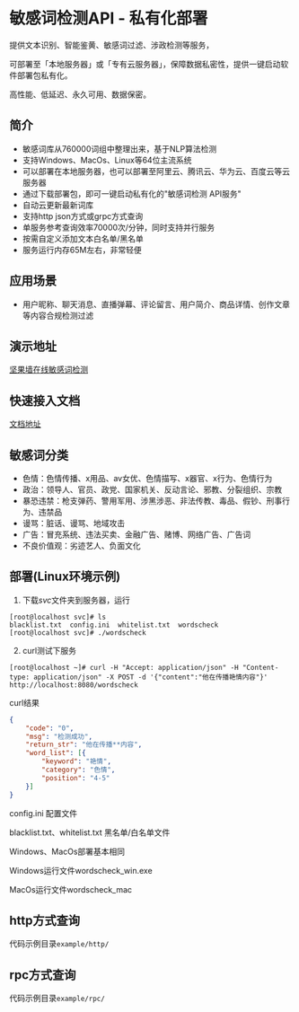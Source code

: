 # 敏感词检测API - 私有化部署
提供文本识别、智能鉴黄、敏感词过滤、涉政检测等服务，

可部署至「本地服务器」或「专有云服务器」，保障数据私密性，提供一键启动软件部署包私有化。

高性能、低延迟、永久可用、数据保密。


## 简介
+ 敏感词库从760000词组中整理出来，基于NLP算法检测
+ 支持Windows、MacOs、Linux等64位主流系统
+ 可以部署在本地服务器，也可以部署至阿里云、腾讯云、华为云、百度云等云服务器
+ 通过下载部署包，即可一键启动私有化的"敏感词检测 API服务"
+ 自动云更新最新词库
+ 支持http json方式或grpc方式查询
+ 单服务参考查询效率70000次/分钟，同时支持并行服务
+ 按需自定义添加文本白名单/黑名单
+ 服务运行内存65M左右，非常轻便


## 应用场景
+ 用户昵称、聊天消息、直播弹幕、评论留言、用户简介、商品详情、创作文章等内容合规检测过滤


## 演示地址
[坚果墙在线敏感词检测]


## 快速接入文档
[文档地址]

##  敏感词分类
+ 色情：色情传播、x用品、av女优、色情描写、x器官、x行为、色情行为
+ 政治：领导人、官员、政党、国家机关、反动言论、邪教、分裂组织、宗教
+ 暴恐违禁：枪支弹药、警用军用、涉黑涉恶、非法传教、毒品、假钞、刑事行为、违禁品
+ 谩骂：脏话、谩骂、地域攻击
+ 广告：冒充系统、违法买卖、金融广告、赌博、网络广告、广告词
+ 不良价值观：劣迹艺人、负面文化

##  部署(Linux环境示例)
1. 下载*svc*文件夹到服务器，运行
```shell
[root@localhost svc]# ls
blacklist.txt  config.ini  whitelist.txt  wordscheck
[root@localhost svc]# ./wordscheck
```

2. curl测试下服务
```shell
[root@localhost ~]# curl -H "Accept: application/json" -H "Content-type: application/json" -X POST -d '{"content":"他在传播艳情内容"}'  http://localhost:8080/wordscheck
```

curl结果
```json
{
	"code": "0",
	"msg": "检测成功",
	"return_str": "他在传播**内容",
	"word_list": [{
		"keyword": "艳情",
		"category": "色情",
		"position": "4-5"
	}]
}
```

config.ini  配置文件

blacklist.txt、whitelist.txt  黑名单/白名单文件

Windows、MacOs部署基本相同

Windows运行文件wordscheck_win.exe

MacOs运行文件wordscheck_mac

##  http方式查询
代码示例目录`example/http/`

##  rpc方式查询
代码示例目录`example/rpc/`


[坚果墙在线敏感词检测]:http://www.wordscheck.com
[文档地址]:http://doc.wordscheck.com/docs/docs
[版本说明]:http://doc.wordscheck.com/docs/docs/docs-1ef2q7n1kl46b
[购买私钥]:http://doc.wordscheck.com/docs/docs/docs-1ef22tc31kev6
